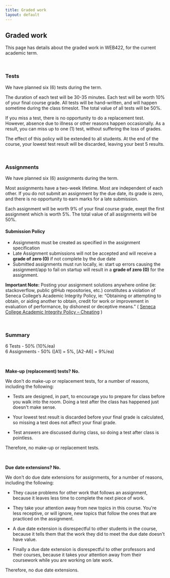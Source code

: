 ```yaml
---
title: Graded work
layout: default
---
```


## Graded work

This page has details about the graded work in WEB422, for the current academic term.

<br>

### Tests

We have planned six (6) tests during the term.

The duration of each test will be 30-35 minutes. Each test will be worth 10% of your final course grade. All tests will be hand-written, and will happen sometime during the class timeslot. The total value of all tests will be 50%.

If you miss a test, there is no opportunity to do a replacement test. However, absence due to illness or other reasons happen occasionally. As a result, you can miss up to one (1) test, without suffering the loss of grades.

The effect of this policy will be extended to all students. At the end of the course, your lowest test result will be discarded, leaving your best 5 results.

<br>

### Assignments

We have planned six (6) assignments during the term.

Most assignments have a two-week lifetime. Most are independent of each other. If you do not submit an assignment by the due date, its grade is zero, and there is no opportunity to earn marks for a late submission.

Each assignment will be worth 9% of your final course grade, exept the first assignment which is worth 5%. The total value of all assignments will be 50%.

#### Submission Policy

* Assignments must be created as specified in the assignment specification
* Late Assignment submissions will not be accepted and will receive a **grade of zero (0)** if not complete by the due date
* Submitted assignments must run locally, ie: start up errors causing the assignment/app to fail on startup will result in a **grade of zero (0)** for the assignment.

**Important Note:** Posting your assignment solutions anywhere online (ie: stackoverflow, public gitHub repositories, etc.) constitutes a violation of Seneca College’s Academic Integrity Policy, ie:
“Obtaining or attempting to obtain, or aiding another to obtain, credit for work or improvement in evaluation of performance, by dishonest or deceptive means.” ( [Seneca College Academic Integrity Policy – Cheating](https://www.senecacollege.ca/about/policies/academic-integrity-policy.html) )

<br>

### Summary

6 Tests - 50% (10%/ea)<br>
6 Assignments - 50% ([A1] = 5%, [A2-A6] = 9%/ea)    

<br>

**Make-up (replacement) tests? No.**

We don't do make-up or replacement tests, for a number of reasons, including the following:

* Tests are designed, in part, to encourage you to prepare for class before you walk into the room. Doing a test after the class has happened just doesn't make sense.

* Your lowest test result is discarded before your final grade is calculated, so missing a test does not affect your final grade.

* Test answers are discussed during class, so doing a test after class is pointless.

Therefore, no make-up or replacement tests. 

<br>

**Due date extensions? No.**

We don't do due date extensions for assignments, for a number of reasons, including the following:

* They cause problems for other work that follows an assignment, because it leaves less time to complete the next piece of work.

* They take your attention away from new topics in this course. You're less receptive, or will ignore, new topics that follow the ones that are practiced on the assignment.

* A due date extension is disrespectful to other students in the course, because it tells them that the work they did to meet the due date doesn't have value.

* Finally a due date extension is disrespectful to other professors and their courses, because it takes your attention away from their coursework while you are working on late work.

Therefore, no due date extensions.

<br>

